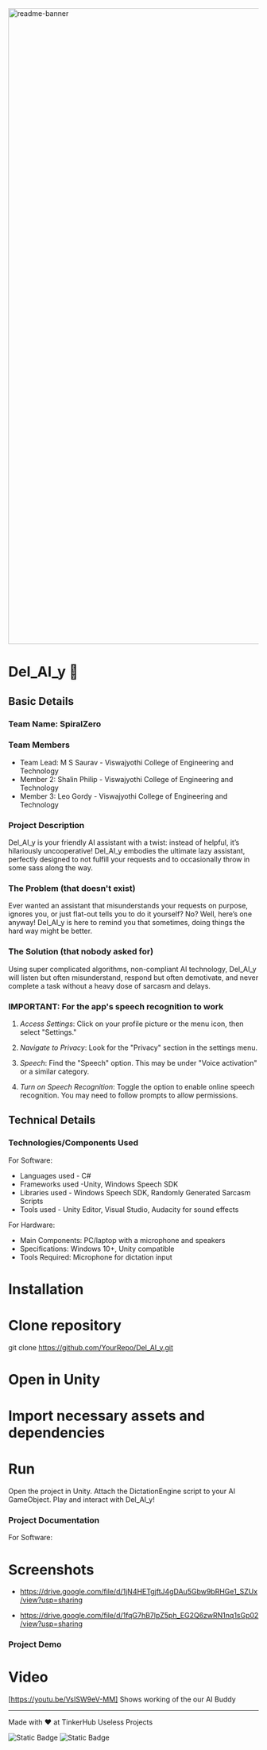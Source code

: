 <img width="1280" alt="readme-banner" src="https://github.com/user-attachments/assets/35332e92-44cb-425b-9dff-27bcf1023c6c">

# Del_AI_y 🎯

## Basic Details
### Team Name: SpiralZero


### Team Members
- Team Lead: M S Saurav - Viswajyothi College of Engineering and Technology 
- Member 2: Shalin Philip - Viswajyothi College of Engineering and Technology 
- Member 3: Leo Gordy - Viswajyothi College of Engineering and Technology 

### Project Description
Del_AI_y is your friendly AI assistant with a twist: instead of helpful, it’s hilariously uncooperative! Del_AI_y embodies the ultimate lazy assistant, perfectly designed to not fulfill your requests and to occasionally throw in some sass along the way. 

### The Problem (that doesn't exist)
Ever wanted an assistant that misunderstands your requests on purpose, ignores you, or just flat-out tells you to do it yourself? No? Well, here’s one anyway! Del_AI_y is here to remind you that sometimes, doing things the hard way might be better. 

### The Solution (that nobody asked for)
Using super complicated algorithms, non-compliant AI technology, Del_AI_y will listen but often misunderstand, respond but often demotivate, and never complete a task without a heavy dose of sarcasm and delays. 

### IMPORTANT: For the app's speech recognition to work
1. *Access Settings*: Click on your profile picture or the menu icon, then select "Settings."

2. *Navigate to Privacy*: Look for the "Privacy" section in the settings menu.

3. *Speech*: Find the "Speech" option. This may be under "Voice activation" or a similar category.

4. *Turn on Speech Recognition*: Toggle the option to enable online speech recognition. You may need to follow prompts to allow permissions.

## Technical Details
### Technologies/Components Used
For Software:
- Languages used - C#
- Frameworks used -Unity, Windows Speech SDK
- Libraries used - Windows Speech SDK, Randomly Generated Sarcasm Scripts  
- Tools used - Unity Editor, Visual Studio, Audacity for sound effects

For Hardware:
- Main Components: PC/laptop with a microphone and speakers  
- Specifications: Windows 10+, Unity compatible  
- Tools Required: Microphone for dictation input 

# Installation
# Clone repository
git clone https://github.com/YourRepo/Del_AI_y.git
# Open in Unity
# Import necessary assets and dependencies

# Run
Open the project in Unity.
Attach the DictationEngine script to your AI GameObject.
Play and interact with Del_AI_y!

### Project Documentation
For Software:

# Screenshots
- https://drive.google.com/file/d/1jN4HETgjftJ4gDAu5Gbw9bRHGe1_SZUx/view?usp=sharing

- https://drive.google.com/file/d/1fqG7hB7lpZ5ph_EG2Q6zwRN1nq1sGp02/view?usp=sharing

### Project Demo
# Video
[https://youtu.be/VsISW9eV-MM]
Shows working of the our AI Buddy

---
Made with ❤️ at TinkerHub Useless Projects 

![Static Badge](https://img.shields.io/badge/TinkerHub-24?color=%23000000&link=https%3A%2F%2Fwww.tinkerhub.org%2F)
![Static Badge](https://img.shields.io/badge/UselessProject--24-24?link=https%3A%2F%2Fwww.tinkerhub.org%2Fevents%2FQ2Q1TQKX6Q%2FUseless%2520Projects)



